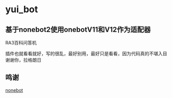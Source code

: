 # yui_bot

## 基于nonebot2使用onebotV11和V12作为适配器
RA3百科问答机

插件也就看看就好，写的很乱，最好别用，最好只是看看，因为代码真的不堪入目
谢谢你，拉格朗日
## 鸣谢
[nonebot](https://v2.nonebot.dev/)
